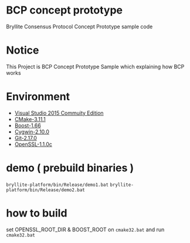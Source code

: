# BCP concept prototype
Bryllite Consensus Protocol Concept Prototype sample code

# Notice
This Project is BCP Concept Prototype Sample which explaining how BCP works

# Environment
* [Visual Studio 2015 Commuity Edition](https://www.visualstudio.com/ko/vs/older-downloads/)
* [CMake-3.11.1](https://cmake.org/download/)
* [Boost-1.66](https://sourceforge.net/projects/boost/files/boost-binaries/1.66.0/)
* [Cygwin-2.10.0](https://www.cygwin.com)
* [Git-2.17.0](https://git-scm.com/downloads)
* [OpenSSL-1.1.0c](https://openssl.org)

# demo ( prebuild binaries )
`bryllite-platform/bin/Release/demo1.bat`
`bryllite-platform/bin/Release/demo2.bat`

# how to build
set OPENSSL_ROOT_DIR & BOOST_ROOT on `cmake32.bat`
and run `cmake32.bat`


